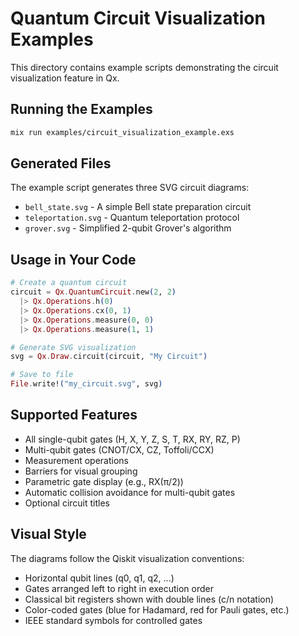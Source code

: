 # Quantum Circuit Visualization Examples

This directory contains example scripts demonstrating the circuit visualization feature in Qx.

## Running the Examples

```bash
mix run examples/circuit_visualization_example.exs
```

## Generated Files

The example script generates three SVG circuit diagrams:

- `bell_state.svg` - A simple Bell state preparation circuit
- `teleportation.svg` - Quantum teleportation protocol
- `grover.svg` - Simplified 2-qubit Grover's algorithm

## Usage in Your Code

```elixir
# Create a quantum circuit
circuit = Qx.QuantumCircuit.new(2, 2)
  |> Qx.Operations.h(0)
  |> Qx.Operations.cx(0, 1)
  |> Qx.Operations.measure(0, 0)
  |> Qx.Operations.measure(1, 1)

# Generate SVG visualization
svg = Qx.Draw.circuit(circuit, "My Circuit")

# Save to file
File.write!("my_circuit.svg", svg)
```

## Supported Features

- All single-qubit gates (H, X, Y, Z, S, T, RX, RY, RZ, P)
- Multi-qubit gates (CNOT/CX, CZ, Toffoli/CCX)
- Measurement operations
- Barriers for visual grouping
- Parametric gate display (e.g., RX(π/2))
- Automatic collision avoidance for multi-qubit gates
- Optional circuit titles

## Visual Style

The diagrams follow the Qiskit visualization conventions:
- Horizontal qubit lines (q0, q1, q2, ...)
- Gates arranged left to right in execution order
- Classical bit registers shown with double lines (c/n notation)
- Color-coded gates (blue for Hadamard, red for Pauli gates, etc.)
- IEEE standard symbols for controlled gates
